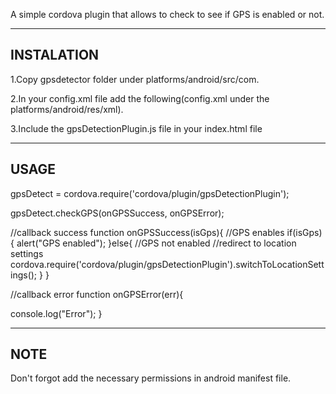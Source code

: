 A simple cordova plugin that allows to check to see if GPS is enabled or not.

---------------------------------------------------------
INSTALATION
---------------------------------------------------------
1.Copy gpsdetector folder  under platforms/android/src/com.

2.In your config.xml file add the following(config.xml under the  platforms/android/res/xml).

<feature name="GpsDetectionPlugin">
        <param name="android-package" value="com.gpsdetector.plugins.GPSDetectionPlugin" />
    </feature>

3.Include the gpsDetectionPlugin.js file in your index.html file

-----------------------------------------------------------
USAGE
-----------------------------------------------------------

gpsDetect = cordova.require('cordova/plugin/gpsDetectionPlugin');

gpsDetect.checkGPS(onGPSSuccess, onGPSError);

//callback success
function onGPSSuccess(isGps){
   //GPS enables
   if(isGps){
     alert("GPS enabled");
   }else{
    //GPS not enabled
    //redirect to location settings
    cordova.require('cordova/plugin/gpsDetectionPlugin').switchToLocationSettings();
   }
}
         
//callback error
function onGPSError(err){

 console.log("Error");
}

------------------------------------------------
NOTE
-----------------------------------------------

Don't forgot add the necessary permissions in android manifest file.



